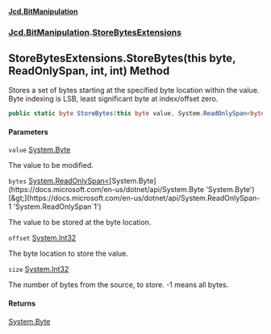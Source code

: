 #### [Jcd.BitManipulation](index.md 'index')
### [Jcd.BitManipulation](Jcd.BitManipulation.md 'Jcd.BitManipulation').[StoreBytesExtensions](Jcd.BitManipulation.StoreBytesExtensions.md 'Jcd.BitManipulation.StoreBytesExtensions')

## StoreBytesExtensions.StoreBytes(this byte, ReadOnlySpan<byte>, int, int) Method

Stores a set of bytes starting at the specified byte location within the value.  
Byte indexing is LSB, least significant byte at index/offset zero.

```csharp
public static byte StoreBytes(this byte value, System.ReadOnlySpan<byte> bytes, int offset, int size=-1);
```
#### Parameters

<a name='Jcd.BitManipulation.StoreBytesExtensions.StoreBytes(thisbyte,System.ReadOnlySpan_byte_,int,int).value'></a>

`value` [System.Byte](https://docs.microsoft.com/en-us/dotnet/api/System.Byte 'System.Byte')

The value to be modified.

<a name='Jcd.BitManipulation.StoreBytesExtensions.StoreBytes(thisbyte,System.ReadOnlySpan_byte_,int,int).bytes'></a>

`bytes` [System.ReadOnlySpan&lt;](https://docs.microsoft.com/en-us/dotnet/api/System.ReadOnlySpan-1 'System.ReadOnlySpan`1')[System.Byte](https://docs.microsoft.com/en-us/dotnet/api/System.Byte 'System.Byte')[&gt;](https://docs.microsoft.com/en-us/dotnet/api/System.ReadOnlySpan-1 'System.ReadOnlySpan`1')

The value to be stored at the byte location.

<a name='Jcd.BitManipulation.StoreBytesExtensions.StoreBytes(thisbyte,System.ReadOnlySpan_byte_,int,int).offset'></a>

`offset` [System.Int32](https://docs.microsoft.com/en-us/dotnet/api/System.Int32 'System.Int32')

The byte location to store the value.

<a name='Jcd.BitManipulation.StoreBytesExtensions.StoreBytes(thisbyte,System.ReadOnlySpan_byte_,int,int).size'></a>

`size` [System.Int32](https://docs.microsoft.com/en-us/dotnet/api/System.Int32 'System.Int32')

The number of bytes from the source, to store. -1 means all bytes.

#### Returns
[System.Byte](https://docs.microsoft.com/en-us/dotnet/api/System.Byte 'System.Byte')